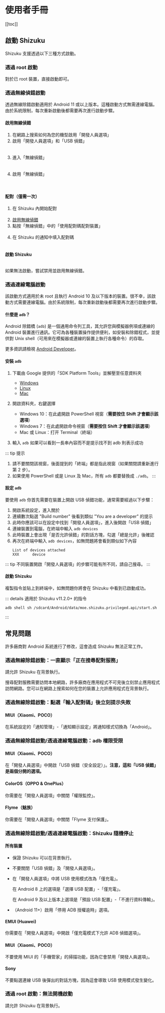 # 使用者手冊

[[toc]]

## 啟動 Shizuku

Shizuku 支援透過以下三種方式啟動。

### 透過 root 啟動

對於已 root 裝置，直接啟動即可。

### 透過無線偵錯啟動

透過無線除錯啟動適用於 Android 11 或以上版本。這種啟動方式無需連線電腦。由於系統限制，每次重新啟動後都需要再次進行啟動步驟。

#### 啟用無線偵錯

1. 在網路上搜索如何為您的機型啟用「開發人員選項」
2. 啟用「開發人員選項」和「USB 偵錯」<br><br><img :src="$withBase('/images/enable_dev_options.png')" style="max-width:320px;width:100%">
3. 進入「無線偵錯」<br><br><img :src="$withBase('/images/enter_wireless_debugging.png')" style="max-width:320px;width:100%">
4. 啟用「無線偵錯」<br><br><img :src="$withBase('/images/enable_wireless_debugging.png')" style="max-width:320px;width:100%">
   
#### 配對（僅需一次）

1. 在 Shizuku 內開始配對<br><img :src="$withBase('/images/start_paring_from_shizuku.png')" style="max-width:320px;width:100%">
2. [啟用無線偵錯](#啟用無線偵錯)
3. 點按「無線偵錯」中的「使用配對碼配對裝置」<br><img :src="$withBase('/images/start_pairing.png')" style="max-width:320px;width:100%">
4. 在 Shizuku 的通知中填入配對碼<br><img :src="$withBase('/images/enter_pairing_code.png')" style="max-width:320px;width:100%">

#### 啟動 Shizuku

<img :src="$withBase('/images/start_shizuku.png')" style="max-width:320px;width:100%">

如果無法啟動，嘗試禁用並啟用無線偵錯。

### 透過連線電腦啟動

該啟動方式適用於未 root 且執行 Android 10 及以下版本的裝置。很不幸，該啟動方式需要連線電腦。由於系統限制，每次重新啟動後都需要再次進行啟動步驟。

#### 什麼是 `adb`？

Android 除錯橋 (`adb`) 是一個通用命令列工具，其允許您與模擬器例項或連線的 Android 裝置進行通訊。它可為各種裝置操作提供便利，如安裝和除錯程式，並提供對 Unix shell（可用來在模擬器或連線的裝置上執行各種命令）的存取。

更多資訊請檢視 [Android Developer](https://developer.android.com/studio/command-line/adb)。

#### 安裝 `adb`

1. 下載由 Google 提供的「SDK Platform Tools」並解壓至任意資料夾

   * [Windows](https://dl.google.com/android/repository/platform-tools-latest-windows.zip)
   * [Linux](https://dl.google.com/android/repository/platform-tools-latest-linux.zip)
   * [Mac](https://dl.google.com/android/repository/platform-tools-latest-darwin.zip)

2. 開啟資料夾，右鍵選擇

   * Windows 10：在此處開啟 PowerShell 視窗（**需要按住 Shift 才會顯示該選項**）
   * Windows 7：在此處開啟命令視窗（**需要按住 Shift 才會顯示該選項**）
   * Mac 或 Linux：打开 Terminal（終端）

3. 輸入 `adb` 如果可以看到一長串內容而不是提示找不到 adb 則表示成功

::: tip 提示
1. 請不要關閉該視窗，後面提到的「終端」都是指此視窗（如果關閉請重新進行第 2 步）。
2. 如果使用 PowerShell 或是 Linux 及 Mac，所有 `adb` 都要替換成 `./adb`。
:::

#### 設定 `adb`

要使用 `adb` 你首先需要在裝置上開啟 USB 偵錯功能，通常需要經過以下步驟：

1. 開啟系統設定，進入關於
2. 連續數次點選 "Build number" 後看到類似 "You are a developer" 的提示
3. 此時你應該可以在設定中找到「開發人員選項」，進入後開啟「USB 偵錯」
4. 連線裝置到電腦，在終端中輸入 `adb devices`
5. 此時裝置上會出現「是否允許偵錯」的對話方塊，勾選「總是允許」後確認
6. 再次在終端中輸入 `adb devices`，如無問題將會看到類似如下內容
   ```
   List of devices attached
   XXX      device
   ```

::: tip
不同裝置開啟「開發人員選項」的步驟可能有所不同，請自己搜尋。
:::

#### 啟動 Shizuku

複製指令並貼上到終端中，如無問題你將會在 Shizuku 中看到已啟動成功。

::: details 適用於 Shizuku v11.2.0+ 的指令 

```
adb shell sh /sdcard/Android/data/moe.shizuku.privileged.api/start.sh
```
:::

## 常見問題

許多廠商對 Android 系統進行了修改，這會造成 Shizuku 無法正常工作。

### 透過無線除錯啟動：一直顯示「正在搜尋配對服務」

請允許 Shizuku 在背景執行。

搜尋配對服務需要訪問本地網路，許多廠商在應用程式不可見後立刻禁止應用程式訪問網路。您可以在網路上搜索如何在您的裝置上允許應用程式在背景執行。

### 透過無線除錯啟動：點選「輸入配對碼」後立刻提示失敗

#### MIUI（Xiaomi、POCO）

在系統設定的「通知管理」-「通知顯示設定」將通知樣式切換為「Android」。

### 透過無線除錯啟動/透過連線電腦啟動：adb 權限受限

#### MIUI（Xiaomi、POCO）

在「開發人員選項」中開啟「USB 偵錯（安全設定）」。**注意，這和「USB 偵錯」是兩個分開的選項。**

#### ColorOS（OPPO & OnePlus）

你需要在「開發人員選項」中關閉「權限監控」。

#### Flyme（魅族）

你需要在「開發人員選項」中關閉「Flyme 支付保護」。

### 透過無線除錯啟動/透過連線電腦啟動：Shizuku 隨機停止

#### 所有裝置

- 保證 Shizuku 可以在背景執行。
- 不要關閉「USB 偵錯」及「開發人員選項」。
- 在「開發人員選項」中將 USB 使用模式改為「僅充電」。
  
  在 Android 8 上的選項是「選擇 USB 配置」-「僅充電」。
  
  在 Android 9 及以上版本上選項是「預設 USB 配置」-「不進行資料傳輸」。

- （Android 11+）啟用「停用 ADB 授權逾時」選項。

#### EMUI (Huawei) 

你需要在「開發人員選項」中開啟「僅充電模式下允許 ADB 偵錯選項」。

#### MIUI（Xiaomi、POCO）

不要使用 MIUI 的「手機管家」的掃描功能，因為它會禁用「開發人員選項」。

#### Sony

不要點選連線 USB 後彈出的對話方塊，因為這會導致 USB 使用模式發生變化。

### 透過 root 啟動：無法開機啟動

請允許 Shizuku 在背景執行。
